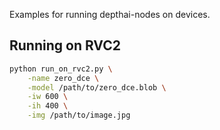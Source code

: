Examples for running depthai-nodes on devices.

## Running on RVC2

```bash
python run_on_rvc2.py \
    -name zero_dce \
    -model /path/to/zero_dce.blob \
    -iw 600 \
    -ih 400 \
    -img /path/to/image.jpg
```